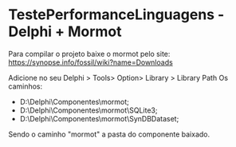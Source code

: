 # TestePerformanceLinguagens - Delphi + Mormot
Para compilar o projeto baixe o mormot pelo site:
https://synopse.info/fossil/wiki?name=Downloads

Adicione no seu Delphi > Tools> Option> Library > Library Path
Os caminhos:

 - D:\Delphi\Componentes\mormot;
 - D:\Delphi\Componentes\mormot\SQLite3;
 - D:\Delphi\Componentes\mormot\SynDBDataset;

Sendo o caminho "mormot" a pasta do componente baixado.
